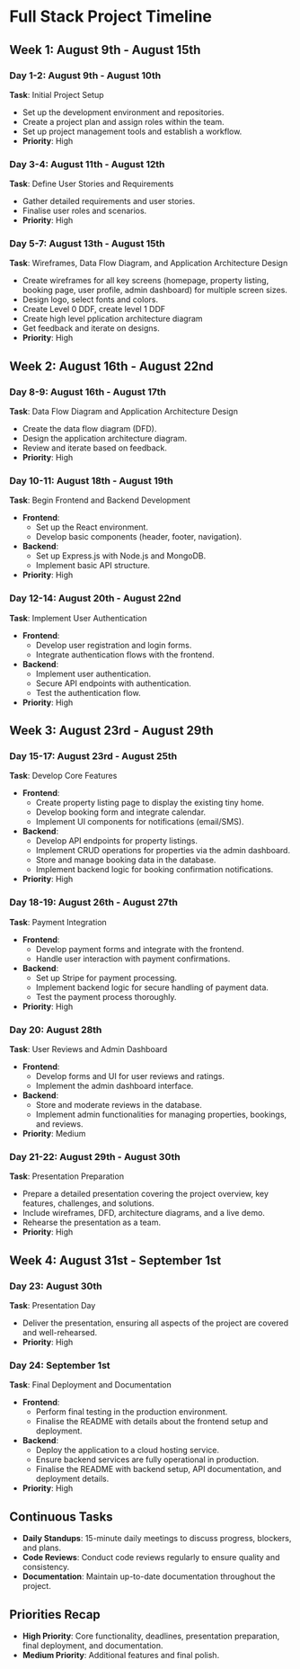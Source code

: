 # Full Stack Project Timeline

## Week 1: August 9th - August 15th

### Day 1-2: August 9th - August 10th

**Task**: Initial Project Setup

- Set up the development environment and repositories.
- Create a project plan and assign roles within the team.
- Set up project management tools and establish a workflow.
- **Priority**: High

### Day 3-4: August 11th - August 12th

**Task**: Define User Stories and Requirements

- Gather detailed requirements and user stories.
- Finalise user roles and scenarios.
- **Priority**: High

### Day 5-7: August 13th - August 15th

**Task**: Wireframes, Data Flow Diagram, and Application Architecture Design

- Create wireframes for all key screens (homepage, property listing, booking page, user profile, admin dashboard) for multiple screen sizes.
- Design logo, select fonts and colors.
- Create Level 0 DDF, create level 1 DDF
- Create high level pplication architecture diagram
- Get feedback and iterate on designs.
- **Priority**: High

## Week 2: August 16th - August 22nd

### Day 8-9: August 16th - August 17th

**Task**: Data Flow Diagram and Application Architecture Design

- Create the data flow diagram (DFD).
- Design the application architecture diagram.
- Review and iterate based on feedback.
- **Priority**: High

### Day 10-11: August 18th - August 19th

**Task**: Begin Frontend and Backend Development

- **Frontend**:
  - Set up the React environment.
  - Develop basic components (header, footer, navigation).
- **Backend**:
  - Set up Express.js with Node.js and MongoDB.
  - Implement basic API structure.
- **Priority**: High

### Day 12-14: August 20th - August 22nd

**Task**: Implement User Authentication

- **Frontend**:
  - Develop user registration and login forms.
  - Integrate authentication flows with the frontend.
- **Backend**:
  - Implement user authentication.
  - Secure API endpoints with authentication.
  - Test the authentication flow.
- **Priority**: High

## Week 3: August 23rd - August 29th

### Day 15-17: August 23rd - August 25th

**Task**: Develop Core Features

- **Frontend**:
  - Create property listing page to display the existing tiny home.
  - Develop booking form and integrate calendar.
  - Implement UI components for notifications (email/SMS).
- **Backend**:
  - Develop API endpoints for property listings.
  - Implement CRUD operations for properties via the admin dashboard.
  - Store and manage booking data in the database.
  - Implement backend logic for booking confirmation notifications.
- **Priority**: High

### Day 18-19: August 26th - August 27th

**Task**: Payment Integration

- **Frontend**:
  - Develop payment forms and integrate with the frontend.
  - Handle user interaction with payment confirmations.
- **Backend**:
  - Set up Stripe for payment processing.
  - Implement backend logic for secure handling of payment data.
  - Test the payment process thoroughly.
- **Priority**: High

### Day 20: August 28th

**Task**: User Reviews and Admin Dashboard

- **Frontend**:
  - Develop forms and UI for user reviews and ratings.
  - Implement the admin dashboard interface.
- **Backend**:
  - Store and moderate reviews in the database.
  - Implement admin functionalities for managing properties, bookings, and reviews.
- **Priority**: Medium

### Day 21-22: August 29th - August 30th

**Task**: Presentation Preparation

- Prepare a detailed presentation covering the project overview, key features, challenges, and solutions.
- Include wireframes, DFD, architecture diagrams, and a live demo.
- Rehearse the presentation as a team.
- **Priority**: High

## Week 4: August 31st - September 1st

### Day 23: August 30th

**Task**: Presentation Day

- Deliver the presentation, ensuring all aspects of the project are covered and well-rehearsed.
- **Priority**: High

### Day 24: September 1st

**Task**: Final Deployment and Documentation

- **Frontend**:
  - Perform final testing in the production environment.
  - Finalise the README with details about the frontend setup and deployment.
- **Backend**:
  - Deploy the application to a cloud hosting service.
  - Ensure backend services are fully operational in production.
  - Finalise the README with backend setup, API documentation, and deployment details.
- **Priority**: High

## Continuous Tasks

- **Daily Standups**: 15-minute daily meetings to discuss progress, blockers, and plans.
- **Code Reviews**: Conduct code reviews regularly to ensure quality and consistency.
- **Documentation**: Maintain up-to-date documentation throughout the project.

## Priorities Recap

- **High Priority**: Core functionality, deadlines, presentation preparation, final deployment, and documentation.
- **Medium Priority**: Additional features and final polish.

